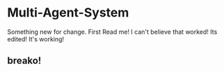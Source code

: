 # Multi-Agent-System


Something new for change.
First Read me!
I can't believe that worked! Its edited! 
It's working!

## breako!